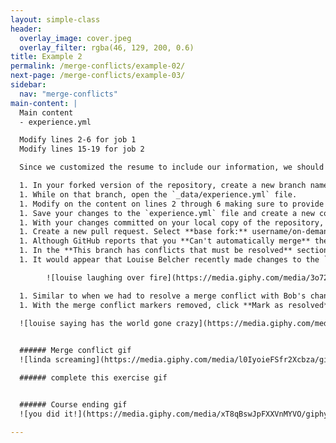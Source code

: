 ```yaml
---
layout: simple-class
header:
  overlay_image: cover.jpeg
  overlay_filter: rgba(46, 129, 200, 0.6)
title: Example 2
permalink: /merge-conflicts/example-02/
next-page: /merge-conflicts/example-03/
sidebar:
  nav: "merge-conflicts"
main-content: |
  Main content
  - experience.yml

  Modify lines 2-6 for job 1
  Modify lines 15-19 for job 2

  Since we customized the resume to include our information, we should include our current professional experience. To include our experience we need to modify the `experience.yml` file.

  1. In your forked version of the repository, create a new branch named: `username-exp`.
  1. While on that branch, open the `_data/experience.yml` file.
  1. Modify on the content on lines 2 through 6 making sure to provide information in the `company`, `position`, `duration`, and `summary` lines.
  1. Save your changes to the `experience.yml` file and create a new commit.
  1. With your changes committed on your local copy of the repository, `push` your changes to your remote repository.
  1. Create a new pull request. Select **base fork:** username/on-demand-merge-conflict and the **Comparing changes** screen will use your repository branches. Use the **base:** of `gh-pages` and the **compare:** of `username-exp` (or whatever you named your branch).
  1. Although GitHub reports that you **Can't automatically merge** these changes, you can still click **Create pull request**.
  1. In the **This branch has conflicts that must be resolved** section of the pull request, you can click the **Resolve conflicts** button to resolve the merge conflict.
  1. It would appear that Louise Belcher recently made changes to the `gh-pages` branch and modified the same file you did, this is what is causing the merge conflicts.

        ![louise laughing over fire](https://media.giphy.com/media/3o72FfM5HJydzafgUE/giphy.gif)

  1. Similar to when we had to resolve a merge conflict with Bob's changes, remove Louise's contributions from the `experience.yml` file. If you need a refresher on how to resolve a merge conflict, check the **I need a refresher** section below.
  1. With the merge conflict markers removed, click **Mark as resolved**.

  ![louise saying has the world gone crazy](https://media.giphy.com/media/IOChqeIwQepfG/giphy.gif)
  

  ###### Merge conflict gif
  ![linda screaming](https://media.giphy.com/media/l0IyoieFSfr2Xcbza/giphy.gif)

  ###### complete this exercise gif


  ###### Course ending gif
  ![you did it!](https://media.giphy.com/media/xT8qBswJpFXXVnMYVO/giphy.gif)

---
```


